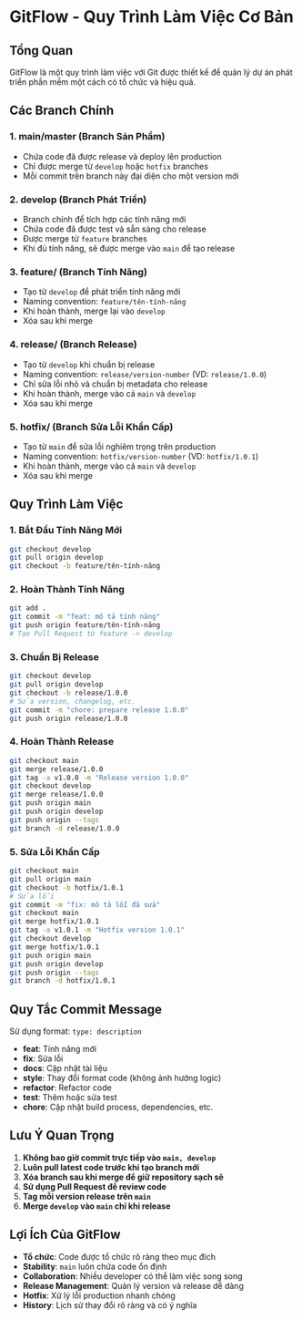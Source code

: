 # GitFlow - Quy Trình Làm Việc Cơ Bản

## Tổng Quan
GitFlow là một quy trình làm việc với Git được thiết kế để quản lý dự án phát triển phần mềm một cách có tổ chức và hiệu quả.

## Các Branch Chính

### 1. **main/master** (Branch Sản Phẩm)
- Chứa code đã được release và deploy lên production
- Chỉ được merge từ `develop` hoặc `hotfix` branches
- Mỗi commit trên branch này đại diện cho một version mới

### 2. **develop** (Branch Phát Triển)
- Branch chính để tích hợp các tính năng mới
- Chứa code đã được test và sẵn sàng cho release
- Được merge từ `feature` branches
- Khi đủ tính năng, sẽ được merge vào `main` để tạo release

### 3. **feature/** (Branch Tính Năng)
- Tạo từ `develop` để phát triển tính năng mới
- Naming convention: `feature/tên-tính-năng`
- Khi hoàn thành, merge lại vào `develop`
- Xóa sau khi merge

### 4. **release/** (Branch Release)
- Tạo từ `develop` khi chuẩn bị release
- Naming convention: `release/version-number` (VD: `release/1.0.0`)
- Chỉ sửa lỗi nhỏ và chuẩn bị metadata cho release
- Khi hoàn thành, merge vào cả `main` và `develop`
- Xóa sau khi merge

### 5. **hotfix/** (Branch Sửa Lỗi Khẩn Cấp)
- Tạo từ `main` để sửa lỗi nghiêm trọng trên production
- Naming convention: `hotfix/version-number` (VD: `hotfix/1.0.1`)
- Khi hoàn thành, merge vào cả `main` và `develop`
- Xóa sau khi merge

## Quy Trình Làm Việc

### 1. Bắt Đầu Tính Năng Mới
```bash
git checkout develop
git pull origin develop
git checkout -b feature/tên-tính-năng
```

### 2. Hoàn Thành Tính Năng
```bash
git add .
git commit -m "feat: mô tả tính năng"
git push origin feature/tên-tính-năng
# Tạo Pull Request từ feature -> develop
```

### 3. Chuẩn Bị Release
```bash
git checkout develop
git pull origin develop
git checkout -b release/1.0.0
# Sửa version, changelog, etc.
git commit -m "chore: prepare release 1.0.0"
git push origin release/1.0.0
```

### 4. Hoàn Thành Release
```bash
git checkout main
git merge release/1.0.0
git tag -a v1.0.0 -m "Release version 1.0.0"
git checkout develop
git merge release/1.0.0
git push origin main
git push origin develop
git push origin --tags
git branch -d release/1.0.0
```

### 5. Sửa Lỗi Khẩn Cấp
```bash
git checkout main
git pull origin main
git checkout -b hotfix/1.0.1
# Sửa lỗi
git commit -m "fix: mô tả lỗi đã sửa"
git checkout main
git merge hotfix/1.0.1
git tag -a v1.0.1 -m "Hotfix version 1.0.1"
git checkout develop
git merge hotfix/1.0.1
git push origin main
git push origin develop
git push origin --tags
git branch -d hotfix/1.0.1
```

## Quy Tắc Commit Message

Sử dụng format: `type: description`

- **feat**: Tính năng mới
- **fix**: Sửa lỗi
- **docs**: Cập nhật tài liệu
- **style**: Thay đổi format code (không ảnh hưởng logic)
- **refactor**: Refactor code
- **test**: Thêm hoặc sửa test
- **chore**: Cập nhật build process, dependencies, etc.

## Lưu Ý Quan Trọng

1. **Không bao giờ commit trực tiếp vào `main, develop`**
2. **Luôn pull latest code trước khi tạo branch mới**
3. **Xóa branch sau khi merge để giữ repository sạch sẽ**
4. **Sử dụng Pull Request để review code**
5. **Tag mỗi version release trên `main`**
6. **Merge `develop` vào `main` chỉ khi release**

## Lợi Ích Của GitFlow

- **Tổ chức**: Code được tổ chức rõ ràng theo mục đích
- **Stability**: `main` luôn chứa code ổn định
- **Collaboration**: Nhiều developer có thể làm việc song song
- **Release Management**: Quản lý version và release dễ dàng
- **Hotfix**: Xử lý lỗi production nhanh chóng
- **History**: Lịch sử thay đổi rõ ràng và có ý nghĩa
